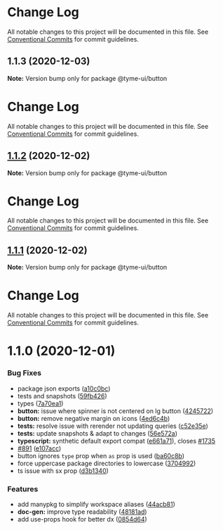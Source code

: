 # Change Log

All notable changes to this project will be documented in this file.
See [Conventional Commits](https://conventionalcommits.org) for commit guidelines.

## 1.1.3 (2020-12-03)

**Note:** Version bump only for package @tyme-ui/button





# Change Log

All notable changes to this project will be documented in this file. See
[Conventional Commits](https://conventionalcommits.org) for commit guidelines.

## [1.1.2](https://github.com/lptai/chakra-ui/compare/@tyme-ui/button@1.1.1...@tyme-ui/button@1.1.2) (2020-12-02)

**Note:** Version bump only for package @tyme-ui/button

# Change Log

All notable changes to this project will be documented in this file. See
[Conventional Commits](https://conventionalcommits.org) for commit guidelines.

## [1.1.1](https://github.com/lptai/chakra-ui/compare/@tyme-ui/button@1.1.0...@tyme-ui/button@1.1.1) (2020-12-02)

**Note:** Version bump only for package @tyme-ui/button

# Change Log

All notable changes to this project will be documented in this file. See
[Conventional Commits](https://conventionalcommits.org) for commit guidelines.

# 1.1.0 (2020-12-01)

### Bug Fixes

- package json exports
  ([a10c0bc](https://github.com/lptai/chakra-ui/commit/a10c0bcb809314a96d58c7febd9b2755e8997603))
- tests and snapshots
  ([59fb426](https://github.com/lptai/chakra-ui/commit/59fb4260c39469f52780ca3316b60179c4aba1ed))
- types
  ([7a70ea1](https://github.com/lptai/chakra-ui/commit/7a70ea1dfab75639c04882828bd56f793a691841))
- **button:** issue where spinner is not centered on lg button
  ([4245722](https://github.com/lptai/chakra-ui/commit/4245722f560334dc24d714ba36daf49f78de9486))
- **button:** remove negative margin on icons
  ([4ed6c4b](https://github.com/lptai/chakra-ui/commit/4ed6c4bc0699c1054fdd27985e1bc931a99ae055))
- **tests:** resolve issue with rerender not updating queries
  ([c52e35e](https://github.com/lptai/chakra-ui/commit/c52e35e6db643bf9311ebcce5c54e5422f0ef13e))
- **tests:** update snapshots & adapt to changes
  ([56e572a](https://github.com/lptai/chakra-ui/commit/56e572accdad7a860a4e41e15600d08c3281e5bb))
- **typescript:** synthetic default export compat
  ([e661a71](https://github.com/lptai/chakra-ui/commit/e661a71884b6ee0ad5ac85b38e042f5ee7e8f705)),
  closes [#1735](https://github.com/lptai/chakra-ui/issues/1735)
- [#891](https://github.com/lptai/chakra-ui/issues/891)
  ([e107acc](https://github.com/lptai/chakra-ui/commit/e107acc8487898a965b0d695c1da71f46fc56d5e))
- button ignores `type` prop when `as` prop is used
  ([ba60c8b](https://github.com/lptai/chakra-ui/commit/ba60c8b22930eade8f2f0c6f6884e8121a0cae5c))
- force uppercase package directories to lowercase
  ([3704992](https://github.com/lptai/chakra-ui/commit/370499278a526e37bc6ac7d2bc30879425441f46))
- ts issue with sx prop
  ([d3b1340](https://github.com/lptai/chakra-ui/commit/d3b1340cb255937927b4d4c56ce218141570b951))

### Features

- add manypkg to simplify workspace aliases
  ([44acb81](https://github.com/lptai/chakra-ui/commit/44acb81f5557f3cedc66b38fa57a6d07a85f5787))
- **doc-gen:** improve type readability
  ([48181ad](https://github.com/lptai/chakra-ui/commit/48181ad5b6fb7ac06c84def08e1c8bb5496f17f8))
- add use-props hook for better dx
  ([0854d64](https://github.com/lptai/chakra-ui/commit/0854d64f32d7344184ace1163cc68fd982964261))
